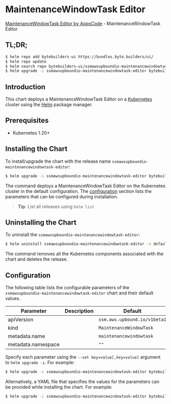 # MaintenanceWindowTask Editor

[MaintenanceWindowTask Editor by AppsCode](https://byte.builders) - MaintenanceWindowTask Editor

## TL;DR;

```bash
$ helm repo add bytebuilders-ui https://bundles.byte.builders/ui/
$ helm repo update
$ helm search repo bytebuilders-ui/ssmawsupboundio-maintenancewindowtask-editor --version=v0.4.18
$ helm upgrade -i ssmawsupboundio-maintenancewindowtask-editor bytebuilders-ui/ssmawsupboundio-maintenancewindowtask-editor -n default --create-namespace --version=v0.4.18
```

## Introduction

This chart deploys a MaintenanceWindowTask Editor on a [Kubernetes](http://kubernetes.io) cluster using the [Helm](https://helm.sh) package manager.

## Prerequisites

- Kubernetes 1.20+

## Installing the Chart

To install/upgrade the chart with the release name `ssmawsupboundio-maintenancewindowtask-editor`:

```bash
$ helm upgrade -i ssmawsupboundio-maintenancewindowtask-editor bytebuilders-ui/ssmawsupboundio-maintenancewindowtask-editor -n default --create-namespace --version=v0.4.18
```

The command deploys a MaintenanceWindowTask Editor on the Kubernetes cluster in the default configuration. The [configuration](#configuration) section lists the parameters that can be configured during installation.

> **Tip**: List all releases using `helm list`

## Uninstalling the Chart

To uninstall the `ssmawsupboundio-maintenancewindowtask-editor`:

```bash
$ helm uninstall ssmawsupboundio-maintenancewindowtask-editor -n default
```

The command removes all the Kubernetes components associated with the chart and deletes the release.

## Configuration

The following table lists the configurable parameters of the `ssmawsupboundio-maintenancewindowtask-editor` chart and their default values.

|     Parameter      | Description |                 Default                 |
|--------------------|-------------|-----------------------------------------|
| apiVersion         |             | <code>ssm.aws.upbound.io/v1beta1</code> |
| kind               |             | <code>MaintenanceWindowTask</code>      |
| metadata.name      |             | <code>maintenancewindowtask</code>      |
| metadata.namespace |             | <code>""</code>                         |


Specify each parameter using the `--set key=value[,key=value]` argument to `helm upgrade -i`. For example:

```bash
$ helm upgrade -i ssmawsupboundio-maintenancewindowtask-editor bytebuilders-ui/ssmawsupboundio-maintenancewindowtask-editor -n default --create-namespace --version=v0.4.18 --set apiVersion=ssm.aws.upbound.io/v1beta1
```

Alternatively, a YAML file that specifies the values for the parameters can be provided while
installing the chart. For example:

```bash
$ helm upgrade -i ssmawsupboundio-maintenancewindowtask-editor bytebuilders-ui/ssmawsupboundio-maintenancewindowtask-editor -n default --create-namespace --version=v0.4.18 --values values.yaml
```
